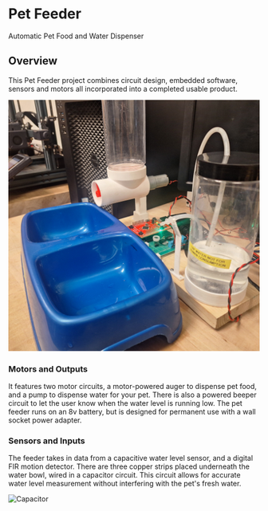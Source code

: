 # Pet Feeder
Automatic Pet Food and Water Dispenser

## Overview
This Pet Feeder project combines circuit design, embedded software, sensors and motors all incorporated into a completed usable product.


![PetFeeder](20250124_182050.jpg)

### Motors and Outputs
It features two motor circuits, a motor-powered auger to dispense pet food, and a pump to dispense water for your pet.
There is also a powered beeper circuit to let the user know when the water level is running low.
The pet feeder runs on an 8v battery, but is designed for permanent use with a wall socket power adapter.

### Sensors and Inputs
The feeder takes in data from a capacitive water level sensor, and a digital FIR motion detector.
There are three copper strips placed underneath the water bowl, wired in a capacitor circuit. This circuit allows for accurate water level measurement without interfering with the pet's fresh water.


![Capacitor](20250124_182127.jpg)


